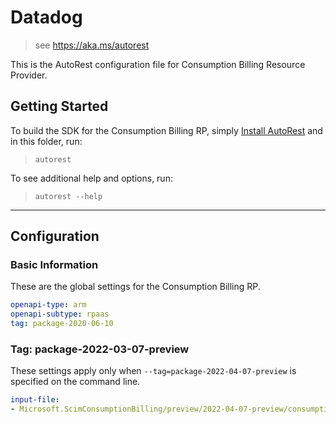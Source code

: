 # Datadog

> see https://aka.ms/autorest

This is the AutoRest configuration file for Consumption Billing Resource Provider.


## Getting Started
To build the SDK for the Consumption Billing RP, simply [Install AutoRest](https://aka.ms/autorest/install) and in this folder, run:

> `autorest`

To see additional help and options, run:

> `autorest --help`

---

## Configuration

### Basic Information
These are the global settings for the Consumption Billing  RP.

``` yaml
openapi-type: arm
openapi-subtype: rpaas
tag: package-2020-06-10
```

### Tag: package-2022-03-07-preview

These settings apply only when `--tag=package-2022-04-07-preview` is specified on the command line.

``` yaml $(tag) == 'package-2022-04-07-preview'
input-file:
- Microsoft.ScimConsumptionBilling/preview/2022-04-07-preview/consumptionbilling.json